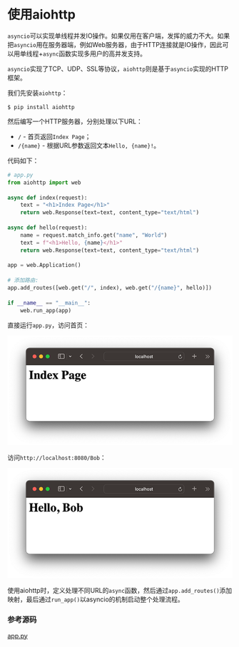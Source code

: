 # 使用aiohttp

`asyncio`可以实现单线程并发IO操作。如果仅用在客户端，发挥的威力不大。如果把`asyncio`用在服务器端，例如Web服务器，由于HTTP连接就是IO操作，因此可以用单线程+`async`函数实现多用户的高并发支持。

`asyncio`实现了TCP、UDP、SSL等协议，`aiohttp`则是基于`asyncio`实现的HTTP框架。

我们先安装`aiohttp`：

```plain
$ pip install aiohttp
```

然后编写一个HTTP服务器，分别处理以下URL：

- `/` - 首页返回`Index Page`；
- `/{name}` - 根据URL参数返回文本`Hello, {name}!`。

代码如下：

```python
# app.py
from aiohttp import web

async def index(request):
    text = "<h1>Index Page</h1>"
    return web.Response(text=text, content_type="text/html")

async def hello(request):
    name = request.match_info.get("name", "World")
    text = f"<h1>Hello, {name}</h1>"
    return web.Response(text=text, content_type="text/html")

app = web.Application()

# 添加路由:
app.add_routes([web.get("/", index), web.get("/{name}", hello)])

if __name__ == "__main__":
    web.run_app(app)
```

直接运行`app.py`，访问首页：

![Index](index.png)

访问`http://localhost:8080/Bob`：

![Hello](hello.png)

使用aiohttp时，定义处理不同URL的`async`函数，然后通过`app.add_routes()`添加映射，最后通过`run_app()`以asyncio的机制启动整个处理流程。

### 参考源码

[app.py](app.py)
